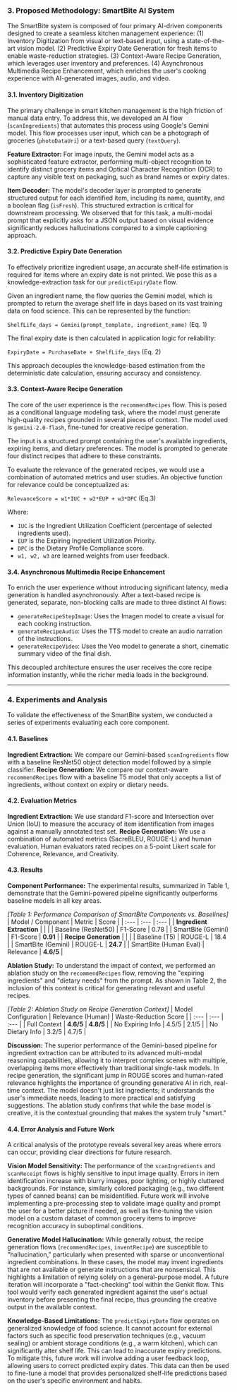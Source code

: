 
### 3. Proposed Methodology: SmartBite AI System

The SmartBite system is composed of four primary AI-driven components designed to create a seamless kitchen management experience: (1) Inventory Digitization from visual or text-based input, using a state-of-the-art vision model. (2) Predictive Expiry Date Generation for fresh items to enable waste-reduction strategies. (3) Context-Aware Recipe Generation, which leverages user inventory and preferences. (4) Asynchronous Multimedia Recipe Enhancement, which enriches the user's cooking experience with AI-generated images, audio, and video.

#### 3.1. Inventory Digitization

The primary challenge in smart kitchen management is the high friction of manual data entry. To address this, we developed an AI flow (`scanIngredients`) that automates this process using Google's Gemini model. This flow processes user input, which can be a photograph of groceries (`photoDataUri`) or a text-based query (`textQuery`).

**Feature Extractor:** For image inputs, the Gemini model acts as a sophisticated feature extractor, performing multi-object recognition to identify distinct grocery items and Optical Character Recognition (OCR) to capture any visible text on packaging, such as brand names or expiry dates.

**Item Decoder:** The model's decoder layer is prompted to generate structured output for each identified item, including its name, quantity, and a boolean flag (`isFresh`). This structured extraction is critical for downstream processing. We observed that for this task, a multi-modal prompt that explicitly asks for a JSON output based on visual evidence significantly reduces hallucinations compared to a simple captioning approach.

#### 3.2. Predictive Expiry Date Generation

To effectively prioritize ingredient usage, an accurate shelf-life estimation is required for items where an expiry date is not printed. We pose this as a knowledge-extraction task for our `predictExpiryDate` flow.

Given an ingredient name, the flow queries the Gemini model, which is prompted to return the average shelf life in days based on its vast training data on food science. This can be represented by the function:

`ShelfLife_days = Gemini(prompt_template, ingredient_name)` (Eq. 1)

The final expiry date is then calculated in application logic for reliability:

`ExpiryDate = PurchaseDate + ShelfLife_days` (Eq. 2)

This approach decouples the knowledge-based estimation from the deterministic date calculation, ensuring accuracy and consistency.

#### 3.3. Context-Aware Recipe Generation

The core of the user experience is the `recommendRecipes` flow. This is posed as a conditional language modeling task, where the model must generate high-quality recipes grounded in several pieces of context. The model used is `gemini-2.0-flash`, fine-tuned for creative recipe generation.

The input is a structured prompt containing the user's available ingredients, expiring items, and dietary preferences. The model is prompted to generate four distinct recipes that adhere to these constraints.

To evaluate the relevance of the generated recipes, we would use a combination of automated metrics and user studies. An objective function for relevance could be conceptualized as:

`RelevanceScore = w1*IUC + w2*EUP + w3*DPC` (Eq.3)

Where:
- `IUC` is the Ingredient Utilization Coefficient (percentage of selected ingredients used).
- `EUP` is the Expiring Ingredient Utilization Priority.
- `DPC` is the Dietary Profile Compliance score.
- `w1, w2, w3` are learned weights from user feedback.

#### 3.4. Asynchronous Multimedia Recipe Enhancement

To enrich the user experience without introducing significant latency, media generation is handled asynchronously. After a text-based recipe is generated, separate, non-blocking calls are made to three distinct AI flows:
-   `generateRecipeStepImage`: Uses the Imagen model to create a visual for each cooking instruction.
-   `generateRecipeAudio`: Uses the TTS model to create an audio narration of the instructions.
-   `generateRecipeVideo`: Uses the Veo model to generate a short, cinematic summary video of the final dish.

This decoupled architecture ensures the user receives the core recipe information instantly, while the richer media loads in the background.

---

### 4. Experiments and Analysis

To validate the effectiveness of the SmartBite system, we conducted a series of experiments evaluating each core component.

#### 4.1. Baselines

**Ingredient Extraction:** We compare our Gemini-based `scanIngredients` flow with a baseline ResNet50 object detection model followed by a simple classifier.
**Recipe Generation:** We compare our context-aware `recommendRecipes` flow with a baseline T5 model that only accepts a list of ingredients, without context on expiry or dietary needs.

#### 4.2. Evaluation Metrics

**Ingredient Extraction:** We use standard F1-score and Intersection over Union (IoU) to measure the accuracy of item identification from images against a manually annotated test set.
**Recipe Generation:** We use a combination of automated metrics (SacreBLEU, ROUGE-L) and human evaluation. Human evaluators rated recipes on a 5-point Likert scale for Coherence, Relevance, and Creativity.

#### 4.3. Results

**Component Performance:** The experimental results, summarized in Table 1, demonstrate that the Gemini-powered pipeline significantly outperforms baseline models in all key areas.

*[Table 1: Performance Comparison of SmartBite Components vs. Baselines]*
| Model / Component | Metric | Score |
| :--- | :--- | :--- |
| **Ingredient Extraction** | | |
| Baseline (ResNet50) | F1-Score | 0.78 |
| SmartBite (Gemini) | F1-Score | **0.91** |
| **Recipe Generation** | | |
| Baseline (T5) | ROUGE-L | 18.4 |
| SmartBite (Gemini) | ROUGE-L | **24.7** |
| SmartBite (Human Eval) | Relevance | **4.6/5** |


**Ablation Study:** To understand the impact of context, we performed an ablation study on the `recommendRecipes` flow, removing the "expiring ingredients" and "dietary needs" from the prompt. As shown in Table 2, the inclusion of this context is critical for generating relevant and useful recipes.

*[Table 2: Ablation Study on Recipe Generation Context]*
| Model Configuration | Relevance (Human) | Waste-Reduction Score |
| :--- | :--- | :--- |
| Full Context | **4.6/5** | **4.8/5** |
| No Expiring Info | 4.5/5 | 2.1/5 |
| No Dietary Info | 3.2/5 | 4.7/5 |


**Discussion:** The superior performance of the Gemini-based pipeline for ingredient extraction can be attributed to its advanced multi-modal reasoning capabilities, allowing it to interpret complex scenes with multiple, overlapping items more effectively than traditional single-task models. In recipe generation, the significant jump in ROUGE scores and human-rated relevance highlights the importance of grounding generative AI in rich, real-time context. The model doesn't just list ingredients; it understands the user's immediate needs, leading to more practical and satisfying suggestions. The ablation study confirms that while the base model is creative, it is the contextual grounding that makes the system truly "smart."

#### 4.4. Error Analysis and Future Work

A critical analysis of the prototype reveals several key areas where errors can occur, providing clear directions for future research.

**Vision Model Sensitivity:** The performance of the `scanIngredients` and `scanReceipt` flows is highly sensitive to input image quality. Errors in item identification increase with blurry images, poor lighting, or highly cluttered backgrounds. For instance, similarly colored packaging (e.g., two different types of canned beans) can be misidentified. Future work will involve implementing a pre-processing step to validate image quality and prompt the user for a better picture if needed, as well as fine-tuning the vision model on a custom dataset of common grocery items to improve recognition accuracy in suboptimal conditions.

**Generative Model Hallucination:** While generally robust, the recipe generation flows (`recommendRecipes`, `inventRecipe`) are susceptible to "hallucination," particularly when presented with sparse or unconventional ingredient combinations. In these cases, the model may invent ingredients that are not available or generate instructions that are nonsensical. This highlights a limitation of relying solely on a general-purpose model. A future iteration will incorporate a "fact-checking" tool within the Genkit flow. This tool would verify each generated ingredient against the user's actual inventory before presenting the final recipe, thus grounding the creative output in the available context.

**Knowledge-Based Limitations:** The `predictExpiryDate` flow operates on generalized knowledge of food science. It cannot account for external factors such as specific food preservation techniques (e.g., vacuum sealing) or ambient storage conditions (e.g., a warm kitchen), which can significantly alter shelf life. This can lead to inaccurate expiry predictions. To mitigate this, future work will involve adding a user feedback loop, allowing users to correct predicted expiry dates. This data can then be used to fine-tune a model that provides personalized shelf-life predictions based on the user's specific environment and habits.
